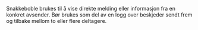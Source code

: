 Snakkeboble brukes til å vise direkte melding eller informasjon fra en konkret avsender. Bør brukes som del av en logg over beskjeder sendt frem og tilbake mellom to eller flere deltagere.